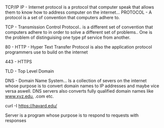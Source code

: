 TCP/IP
IP - Internet protocol is a protocol that computer speak that allows them to know how to address computer on the internet...
PROTOCOL - A protocol is a set of convention that computers adhere to.

TCP - Transmission Control Protocol.. is a different set of convention that computers adhere to in order to solve a different set of problems.. One is the problem of distinguising one type pf service from another.

80 - HTTP - Hyper Text Transfer Protocol is also the application protocol programmers use to build on the internet

443 - HTTPS

TLD - Top Level Domain

DNS - Domain Name System... Is a collection of severs on the internet whose purpose is to convert domain names to IP addresses and maybe vice versa aswell. DNS servers also converts fully qualified domain names like www.xyz.edu, .com etc.

curl -I https://havard.edu/

Server is a program whose purpose is to respond to requests with responses
